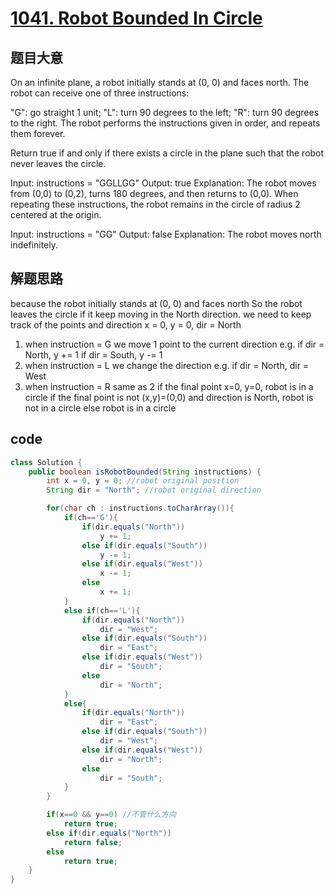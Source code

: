 # [1041. Robot Bounded In Circle](https://leetcode.com/problems/robot-bounded-in-circle/)

## 题目大意

On an infinite plane, a robot initially stands at (0, 0) and faces north. The robot can receive one of three instructions:

"G": go straight 1 unit;
"L": turn 90 degrees to the left;
"R": turn 90 degrees to the right.
The robot performs the instructions given in order, and repeats them forever.

Return true if and only if there exists a circle in the plane such that the robot never leaves the circle.

Input: instructions = "GGLLGG"
Output: true
Explanation: The robot moves from (0,0) to (0,2), turns 180 degrees, and then returns to (0,0).
When repeating these instructions, the robot remains in the circle of radius 2 centered at the origin.

Input: instructions = "GG"
Output: false
Explanation: The robot moves north indefinitely.

## 解题思路

because the robot initially stands at (0, 0) and faces north
So the robot leaves the circle if it keep moving in the North direction.
we need to keep track of the points and direction
x = 0, y = 0, dir = North

1. when instruction = G
   we move 1 point to the current direction
   e.g. if dir = North, y += 1
   if dir = South, y -= 1
2. when instruction = L
   we change the direction
   e.g. if dir = North, dir = West
3. when instruction = R
   same as 2
   if the final point x=0, y=0, robot is in a circle
   if the final point is not (x,y)=(0,0) and direction is North, robot is not in a circle
   else robot is in a circle

## code

```java
class Solution {
    public boolean isRobotBounded(String instructions) {
        int x = 0, y = 0; //robot original position
        String dir = "North"; //robot original direction

        for(char ch : instructions.toCharArray()){
            if(ch=='G'){
                if(dir.equals("North"))
                    y += 1;
                else if(dir.equals("South"))
                    y -= 1;
                else if(dir.equals("West"))
                    x -= 1;
                else
                    x += 1;
            }
            else if(ch=='L'){
                if(dir.equals("North"))
                    dir = "West";
                else if(dir.equals("South"))
                    dir = "East";
                else if(dir.equals("West"))
                    dir = "South";
                else
                    dir = "North";
            }
            else{
                if(dir.equals("North"))
                    dir = "East";
                else if(dir.equals("South"))
                    dir = "West";
                else if(dir.equals("West"))
                    dir = "North";
                else
                    dir = "South";
            }
        }

        if(x==0 && y==0) //不管什么方向
            return true;
        else if(dir.equals("North"))
            return false;
        else
            return true;
    }
}
```
